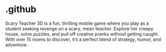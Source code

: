 # .github
Scary Teacher 3D is a fun, thrilling mobile game where you play as a student seeking revenge on a scary, mean teacher. Explore her creepy house, solve puzzles, and pull off creative pranks without getting caught. With over 15 rooms to discover, it’s a perfect blend of strategy, humor, and adventure.
